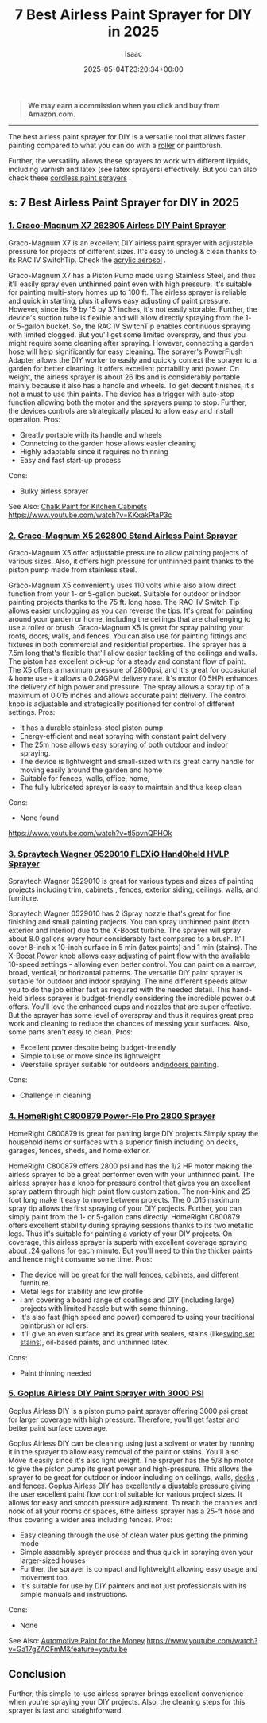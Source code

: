 ﻿---
author: Isaac
layout: post
title: 7 Best Airless Paint Sprayer for DIY in 2025
date: '2025-05-04T23:20:34+00:00'
categories:
- Paint
tags: []
slug: /best-airless-paint-sprayer-for-diy/
lastmod: 2025-05-07T12:21:23+03:00
---
> **We may earn a commission when you click and buy from Amazon.com.**
>

---
The best airless paint sprayer for DIY is a versatile tool that allows faster painting compared to what you can do with a
[roller](https://pestpolicy.com/best-paint-roller-for-textured-walls/)
or paintbrush.

Further, the versatility allows these sprayers to work with different liquids, including varnish and latex (see latex sprayers) effectively. But you can also check these
[cordless paint sprayers](https://pestpolicy.com/best-cordless-paint-sprayers/)
.
## s: 7 Best Airless Paint Sprayer for DIY in 2025
### [1. Graco-Magnum X7 262805 Airless DIY Paint Sprayer](https://www.amazon.com/dp/B0026SSW8G/?tag=p-policy-20)
Graco-Magnum X7 is an excellent DIY airless paint sprayer with
adjustable pressure for projects of different sizes. It's easy to unclog & clean thanks to its RAC IV SwitchTip. Check the
[acrylic aerosol](https://pestpolicy.com/best-acrylic-paint-for-canvas/)
.

Graco-Magnum X7 has a
Piston Pump made using Stainless Steel, and thus it'll easily spray even unthinned paint even with high pressure. It's suitable for painting multi-story homes up to
100 ft.
The airless sprayer is reliable and quick in starting, plus it allows easy adjusting of paint pressure. However, since its 19 by 15 by 37 inches, it's not easily storable.
Further, the device's
suction tube is flexible and will allow directly spraying from the 1- or 5-gallon bucket. So, the
RAC IV SwitchTip
enables continuous spraying with limited
clogged.
But you'll get some limited overspray, and thus you might require some cleaning after spraying. However, connecting a garden hose will help significantly for easy cleaning.
The sprayer's
PowerFlush Adapter allows the DIY worker to easily and quickly context the sprayer to a garden for better cleaning. It offers excellent portability and power.
On weight, the airless sprayer is about 26 lbs and is considerably portable mainly because it also has a handle and wheels. To get decent finishes, it's not a must to use thin paints.
The device has a trigger with auto-stop function allowing both the motor and the sprayers pump to stop. Further, the devices controls are strategically placed to allow easy and install operation.
Pros:
- Greatly portable with its handle and wheels
- Connetcing to the garden hose allows easier cleaning
- Highly adaptable since it requires no thinning
- Easy and fast start-up process

Cons:
- Bulky airless sprayer

See Also:
[Chalk Paint for Kitchen Cabinets](https://pestpolicy.com/best-chalk-paint-for-kitchen-cabinets/)
https://www.youtube.com/watch?v=KKxakPtaP3c
### [2. Graco-Magnum X5 262800 Stand Airless Paint Sprayer](https://www.amazon.com/dp/B0026SR0FW/?tag=p-policy-20)
Graco-Magnum X5 offer
adjustable pressure to allow painting projects of various sizes. Also, it offers high pressure for unthinned paint thanks to the piston pump made from stainless steel.

Graco-Magnum X5 conveniently uses 110 volts while also allow direct function from your
1- or 5-gallon bucket. Suitable for outdoor or indoor painting projects thanks to the
75 ft. long hose.
The
RAC-IV Switch Tip allows easier unclogging as you can reverse the tips. It's great for painting around your garden or home, including the ceilings that are challenging to use a roller or brush.
Graco-Magnum X5 is great for spray painting your roofs, doors, walls, and fences. You can also use for painting fittings and fixtures in both commercial and residential properties.
The sprayer has a 7.5m long that's flexible that'll allow easier tackling of the ceilings and walls. The piston has excellent pick-up for a steady and constant flow of paint.
The X5 offers a maximum pressure of 2800psi, and it's great for occasional & home use - it allows a 0.24GPM delivery rate. It's motor (0.5HP) enhances the delivery of high power and pressure.
The spray allows a spray tip of a maximum of 0.015 inches and allows accurate paint delivery. The control knob is adjustable and strategically positioned for control of different settings.
Pros:
- It has a durable stainless-steel piston pump.
- Energy-efficient and neat spraying with constant paint delivery
- The 25m hose allows easy spraying of both outdoor and indoor spraying.
- The device is lightweight and small-sized with its great carry handle for moving easily around the garden and home
- Suitable for fences, walls, office, home,
- The fully lubricated sprayer is easy to maintain and thus keep clean

Cons:
- None found

https://www.youtube.com/watch?v=tl5pvnQPHOk
### [3. Spraytech Wagner 0529010 FLEXiO Hand0held HVLP Sprayer](https://www.amazon.com/dp/B00FBP4QT0/?tag=p-policy-20)
Spraytech Wagner 0529010 is great for various types and sizes of painting projects including
trim,
[cabinets](https://pestpolicy.com/best-airless-paint-sprayer-for-cabinets/)
, fences, exterior siding, ceilings, walls, and furniture.

Spraytech Wagner 0529010 has 2
iSpray nozzle that's great for
fine finishing and small painting projects. You can spray
unthinned paint (both exterior and interior) due to the
X-Boost turbine.
The sprayer will spray about
8.0 gallons every hour considerably fast compared to a brush. It'll cover
8-inch x 10-inch surface in 5 min (latex paints) and 1 min (stains).
The
X-Boost Power knob allows easy adjusting of paint flow with the available 10-speed settings - allowing even better control. You can paint on a narrow, broad, vertical, or
horizontal patterns.
The versatile DIY paint sprayer is suitable for outdoor and indoor spraying. The nine different speeds allow you to do the job either fast as required with the needed detail.
This hand-held airless sprayer is budget-friendly considering the incredible power out offers. You'll love the enhanced cups and nozzles that are super effective.
But the sprayer has some level of overspray and thus it requires great prep work and cleaning to reduce the chances of messing your surfaces. Also, some parts aren't easy to clean.
Pros:
- Excellent power despite being budget-freiendly
- Simple to use or move since its lightweight
- Veerstaile sprayer suitable for outdoors and[indoors painting](https://pestpolicy.com/best-paint-sprayer-for-interior-walls/).

Cons:
- Challenge in cleaning

### [4. HomeRight C800879 Power-Flo Pro 2800 Sprayer](https://www.amazon.com/dp/B008HP25IK/?tag=p-policy-20)
HomeRight C800879 is great for panting large DIY projects.Simply spray the household items or surfaces with a superior finish including on
decks, garages, fences, sheds, and home exterior.

HomeRight C800879 offers
2800 psi and
has the
1/2 HP motor making the
airless sprayer to be
a great performer even with your
unthinned paint.
The airless sprayer has a
knob for pressure control that
gives you an excellent spray
pattern through high paint flow customization. The
non-kink and 25 foot long make it easy to move between projects.
The 0
.015 maximum spray tip allows the first spraying of your DIY projects. Further, you can simply paint from the
1- or 5-gallon cans directly.
HomeRight C800879 offers excellent stability during spraying sessions thanks to its two metallic legs. Thus it's suitable for painting a variety of your DIY projects.
On coverage, this airless sprayer is superb with excellent coverage spraying about .24 gallons for each minute. But you'll need to thin the thicker paints and hence might consume some time.
Pros:
- The device will be great for the wall fences, cabinets, and different furniture.
- Metal legs for stability and low profile
- I am covering a board range of coatings and DIY (including large) projects with limited hassle but with some thinning.
- It's also fast (high speed and power) compared to using your traditional paintbrush or rollers.
- It'll give an even surface and its great with sealers, stains (like[swing set stains](https://pestpolicy.com/best-stain-for-swing-set/)), oil-based paints, and unthinned latex.

Cons:
- Paint thinning needed

### [5. Goplus Airless DIY Paint Sprayer with 3000 PSI](https://www.amazon.com/dp/B07CQDYC1P/?tag=p-policy-20)
Goplus Airless DIY is a
piston pump paint sprayer offering 3000 psi great for larger coverage with high pressure. Therefore, you'll get faster and better paint surface coverage.

Goplus Airless DIY can be cleaning using just a solvent or water by running it in the sprayer to allow easy removal of the paint or stains. You'll also Move it easily since it's also
light weight.
The sprayer has the 5/8 hp motor to give the piston pump its great power and high-pressure. This allows the sprayer to be great for outdoor or indoor including on ceilings, walls,
[decks](https://pestpolicy.com/best-deck-stain-for-pressure-treated-wood/)
, and fences.
Goplus Airless DIY has excellently a
djustable pressure giving the user excellent
paint flow
control suitable for various project sizes. It allows for easy and smooth pressure adjustment.
To reach the crannies and nook of all your rooms or spaces, 6the airless sprayer has a 25-ft hose and thus covering a wider area including fences.
Pros:
- Easy cleaning through the use of clean water plus getting the priming mode
- Simple assembly sprayer process and thus quick in spraying even your larger-sized houses
- Further, the sprayer is compact and lightweight allowing easy usage and movement too.
- It's suitable for use by DIY painters and not just professionals with its simple manuals and instructions.

Cons:
- None

See Also:
[Automotive Paint for the Money](https://pestpolicy.com/best-automotive-paint-for-the-money/)
https://www.youtube.com/watch?v=Ga17gZACFmM&feature=youtu.be
## Conclusion
Further, this simple-to-use airless sprayer brings excellent convenience when you're spraying your DIY projects. Also, the cleaning steps for this sprayer is fast and straightforward.
